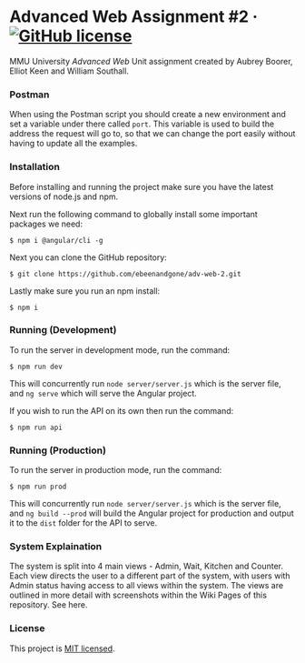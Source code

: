 Advanced Web Assignment #2 &middot; [![GitHub license](https://img.shields.io/badge/license-MIT-blue.svg)](https://github.com/ebeenandgone/adv-web-2/blob/master/LICENSE)
==========================


MMU University *Advanced Web* Unit assignment created by Aubrey Boorer, Elliot Keen and William Southall.


### Postman
When using the Postman script you should create a new environment and set a variable under there called `port`. This variable is used to build the address the request will go to, so that we can change the port easily without having to update all the examples.


### Installation
Before installing and running the project make sure you have the latest versions of node.js and npm.

Next run the following command to globally install some important packages we need:
```
$ npm i @angular/cli -g
```

Next you can clone the GitHub repository:
```
$ git clone https://github.com/ebeenandgone/adv-web-2.git
```

Lastly make sure you run an npm install:
```
$ npm i
```


### Running (Development)
To run the server in development mode, run the command:
```
$ npm run dev
```
This will concurrently run `node server/server.js` which is the server file, and `ng serve` which will serve the Angular project.

If you wish to run the API on its own then run the command:
```
$ npm run api
```


### Running (Production)
To run the server in production mode, run the command:
```
$ npm run prod
```
This will concurrently run `node server/server.js` which is the server file, and `ng build --prod` will build the Angular project for production and output it to the `dist` folder for the API to serve.


### System Explaination
The system is split into 4 main views - Admin, Wait, Kitchen and Counter. Each view directs the user to a different part of the system, with users with Admin status having access to all views within the system. The views are outlined in more detail with screenshots within the Wiki Pages of this repository. See here.

### License
This project is [MIT licensed](./LICENSE).